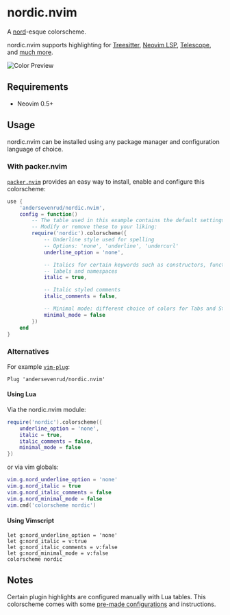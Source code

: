 # nordic.nvim

A [nord](https://www.nordtheme.com/)-esque colorscheme.

nordic.nvim supports highlighting for [Treesitter](https://github.com/nvim-treesitter/nvim-treesitter),
[Neovim LSP](https://neovim.io/doc/user/lsp.html), [Telescope](https://github.com/nvim-telescope/telescope.nvim/),
and [much more](https://github.com/andersevenrud/nordic.nvim/tree/main/lua/nordic/colors).

![Color Preview](https://user-images.githubusercontent.com/42545625/112913430-935a6a80-90c7-11eb-867e-394b1790a14f.png)

## Requirements

* Neovim 0.5+

## Usage

nordic.nvim can be installed using any package manager and configuration language
of choice.

### With packer.nvim

[`packer.nvim`](https://github.com/wbthomason/packer.nvim) provides an easy way
to install, enable and configure this colorscheme:

``` lua
use {
    'andersevenrud/nordic.nvim',
    config = function()
        -- The table used in this example contains the default settings.
        -- Modify or remove these to your liking:
        require('nordic').colorscheme({
            -- Underline style used for spelling
            -- Options: 'none', 'underline', 'undercurl'
            underline_option = 'none',

            -- Italics for certain keywords such as constructors, functions,
            -- labels and namespaces
            italic = true,

            -- Italic styled comments
            italic_comments = false,

            -- Minimal mode: different choice of colors for Tabs and StatusLine
            minimal_mode = false
        })
    end
}
```

### Alternatives

For example [`vim-plug`](https://github.com/junegunn/vim-plug):

```vim
Plug 'andersevenrud/nordic.nvim'
```

#### Using Lua

Via the nordic.nvim module:

``` lua
require('nordic').colorscheme({
    underline_option = 'none',
    italic = true,
    italic_comments = false,
    minimal_mode = false
})
```

or via vim globals:

``` lua
vim.g.nord_underline_option = 'none'
vim.g.nord_italic = true
vim.g.nord_italic_comments = false
vim.g.nord_minimal_mode = false
vim.cmd('colorscheme nordic')
```

#### Using Vimscript

``` vim
let g:nord_underline_option = 'none'
let g:nord_italic = v:true
let g:nord_italic_comments = v:false
let g:nord_minimal_mode = v:false
colorscheme nordic
```

## Notes

Certain plugin highlights are configured manually with Lua tables. This colorscheme comes with some
[pre-made configurations](https://github.com/andersevenrud/nordic.nvim/tree/main/lua/nordic/configs) and instructions.
